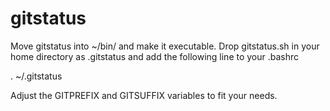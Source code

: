 gitstatus
=========

Move gitstatus into ~/bin/ and make it executable. 
Drop gitstatus.sh in your home directory as .gitstatus and add the following line to your .bashrc

. ~/.gitstatus

Adjust the GITPREFIX and GITSUFFIX variables to fit your needs.

